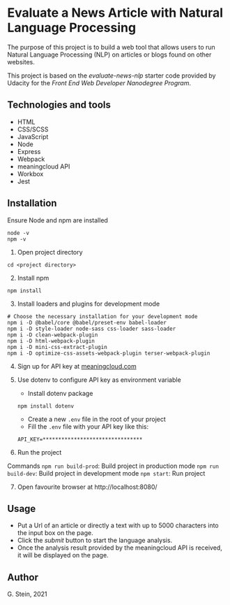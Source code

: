 # Evaluate a News Article with Natural Language Processing

The purpose of this project is to build a web tool that allows users to run Natural Language Processing (NLP) on articles or blogs found on other websites.

This project is based on the *evaluate-news-nlp* starter code provided by Udacity for the *Front End Web Developer Nanodegree Program*.

## Technologies and tools
* HTML
* CSS/SCSS
* JavaScript
* Node
* Express
* Webpack
* meaningcloud API
* Workbox
* Jest

## Installation
Ensure Node and npm are installed
```
node -v
npm -v
```

1. Open project directory
```
cd <project directory>
```
2. Install npm
```
npm install
```
3. Install loaders and plugins for development mode
```
# Choose the necessary installation for your development mode
npm i -D @babel/core @babel/preset-env babel-loader
npm i -D style-loader node-sass css-loader sass-loader
npm i -D clean-webpack-plugin
npm i -D html-webpack-plugin
npm i -D mini-css-extract-plugin
npm i -D optimize-css-assets-webpack-plugin terser-webpack-plugin
```
4. Sign up for API key at [meaningcloud.com](https://www.meaningcloud.com/developer/sentiment-analysis)

5. Use dotenv to configure API key as environment variable
	* Install dotenv package
	```
	npm install dotenv
	```
	* Create a new `.env` file in the root of your project
	* Fill the `.env` file with your API key like this:
	```
	API_KEY=********************************
	```
6. Run the project

Commands
`npm run build-prod`: Build project in production mode
`npm run build-dev`: Build project in development mode
`npm start`: Run project

7. Open favourite browser at http://localhost:8080/

## Usage
* Put a Url of an article or directly a text with up to 5000 characters into the input box on the page.
* Click the *submit* button to start the language analysis.
* Once the analysis result provided by the meaningcloud API is received, it will be displayed on the page.

## Author
G. Stein, 2021
